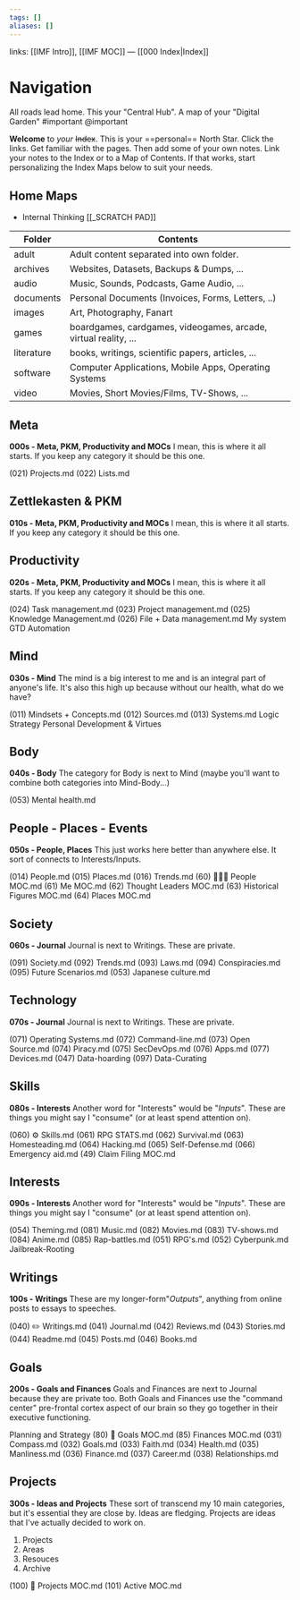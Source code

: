 ```yaml
---
tags: []
aliases: []
---
```

links: [[IMF Intro]], [[IMF MOC]] — [[000 Index|Index]]

# Navigation
All roads lead home. This your "Central Hub". A map of your "Digital Garden" #important @important

**Welcome** to *your* ~~Index~~. This is your ==personal== North Star. Click the links. Get familiar with the pages. Then add some of your own notes. Link your notes to the Index or to a Map of Contents. If that works, start personalizing the Index Maps below to suit your needs. 

## Home Maps
- Internal Thinking
[[_SCRATCH PAD]]

| Folder     | Contents                                                     |
| ---------- | ------------------------------------------------------------ |
| adult      | Adult content separated into own folder.                     |
| archives   | Websites, Datasets, Backups & Dumps, ...                     |
| audio      | Music, Sounds, Podcasts, Game Audio, ...                     |
| documents  | Personal Documents (Invoices, Forms, Letters, ..)            |
| images     | Art, Photography, Fanart                                     |
| games      | boardgames, cardgames, videogames, arcade, virtual reality, ... |
| literature | books, writings, scientific papers, articles, ...            |
| software   | Computer Applications, Mobile Apps, Operating Systems        |
| video      | Movies, Short Movies/Films, TV-Shows, ...                    |

## Meta
**000s - Meta, PKM, Productivity and MOCs**
I mean, this is where it all starts. If you keep any category it should be this one. 

(021) Projects.md
(022) Lists.md

## Zettlekasten & PKM
**010s - Meta, PKM, Productivity and MOCs**
I mean, this is where it all starts. If you keep any category it should be this one. 

## Productivity
**020s - Meta, PKM, Productivity and MOCs**
I mean, this is where it all starts. If you keep any category it should be this one. 

(024) Task management.md
(023) Project management.md
(025) Knowledge Management.md
(026) File + Data management.md
My system
GTD
Automation

## Mind
**030s - Mind**
The mind is a big interest to me and is an integral part of anyone's life. It's also this high up because without our health, what do we have?

(011) Mindsets + Concepts.md
(012) Sources.md
(013) Systems.md
Logic
Strategy
Personal Development & Virtues

## Body
**040s - Body** 
The category for Body is next to Mind (maybe you'll want to combine both categories into Mind-Body...)

(053) Mental health.md

## People - Places - Events
**050s - People, Places**
This just works here better than anywhere else. It sort of connects to Interests/Inputs.

(014) People.md
(015) Places.md
(016) Trends.md
(60) 👨🏾‍💻 People MOC.md
(61) Me MOC.md
(62) Thought Leaders MOC.md
(63) Historical Figures MOC.md
(64) Places MOC.md

## Society
**060s - Journal**
Journal is next to Writings. These are private.

(091) Society.md
(092) Trends.md
(093) Laws.md
(094) Conspiracies.md
(095) Future Scenarios.md
(053) Japanese culture.md

## Technology
**070s - Journal**
Journal is next to Writings. These are private.

(071) Operating Systems.md
(072) Command-line.md
(073) Open Source.md
(074) Piracy.md
(075) SecDevOps.md
(076) Apps.md
(077) Devices.md
(047) Data-hoarding
(097) Data-Curating

## Skills
**080s - Interests**
Another word for "Interests" would be "*Inputs*". These are things you might say I "consume" (or at least spend attention on).

(060) ⚙️ Skills.md
(061) RPG STATS.md
(062) Survival.md
(063) Homesteading.md
(064) Hacking.md
(065) Self-Defense.md
(066) Emergency aid.md
(49) Claim Filing MOC.md

## Interests
**090s - Interests**
Another word for "Interests" would be "*Inputs*". These are things you might say I "consume" (or at least spend attention on).

(054) Theming.md
(081) Music.md
(082) Movies.md
(083) TV-shows.md
(084) Anime.md
(085) Rap-battles.md
(051) RPG's.md
(052) Cyberpunk.md
Jailbreak-Rooting

## Writings
**100s - Writings**
These are my longer-form"*Outputs*", anything from online posts to essays to speeches.

(040) ✏️ Writings.md
(041) Journal.md
(042) Reviews.md
(043) Stories.md
(044) Readme.md
(045) Posts.md
(046) Books.md

## Goals
**200s - Goals and Finances** 
Goals and Finances are next to Journal because they are private too. Both Goals and Finances use the "command center" pre-frontal cortex aspect of our brain so they go together in their executive functioning.

Planning and Strategy
(80) 🎯 Goals MOC.md
(85) Finances MOC.md
(031) Compass.md
(032) Goals.md
(033) Faith.md
(034) Health.md
(035) Manliness.md
(036) Finance.md
(037) Career.md
(038) Relationships.md

## Projects
**300s - Ideas and Projects**
These sort of transcend my 10 main categories, but it's essential they are close by. Ideas are fledging. Projects are ideas that I've actually decided to work on. 

1. Projects
2. Areas
3. Resouces
4. Archive

(100) 💭 Projects MOC.md
(101) Active MOC.md